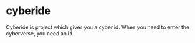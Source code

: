 # cyberide
Cyberide is project which gives you a cyber id. When you need to enter the cyberverse, you need an id
